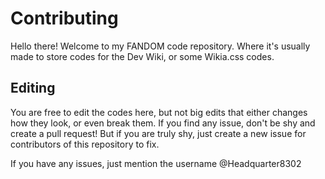 # Contributing
Hello there! Welcome to my FANDOM code repository. Where it's usually made to store codes for the Dev Wiki, or some Wikia.css codes.

## Editing
You are free to edit the codes here, but not big edits that either changes how they look, or even break them. If you find any issue, don't be shy and create a pull request! But if you are truly shy, just create a new issue for contributors of this repository to fix.

If you have any issues, just mention the username @Headquarter8302
